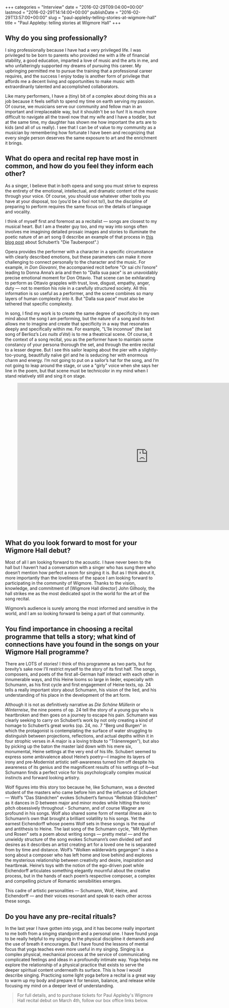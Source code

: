 +++
categories = "Interview"
date = "2016-02-29T09:04:00+00:00"
lastmod = "2016-02-29T14:14:00+00:00"
publishDate = "2016-02-29T13:57:00+00:00"
slug = "paul-appleby-telling-stories-at-wigmore-hall"
title = "Paul Appleby: telling stories at Wigmore Hall"
+++

## Why do you sing professionally?

I sing professionally because I have had a very privileged life. I was privileged to be born to parents who provided me with a life of financial stability, a good education, imparted a love of music and the arts in me, and who unfalteringly supported my dreams of pursuing this career. My upbringing permitted me to pursue the training that a professional career requires, and the success I enjoy today is another form of privilege that affords me a decent living and opportunities to make music with extraordinarily talented and accomplished collaborators.

Like many performers, I have a (tiny) bit of a complex about doing this as a job because it feels selfish to spend my time on earth serving my passion. Of course, we musicians serve our community and fellow man in an important and irreplaceable way, but it shouldn't be so fun! It is much more difficult to navigate all the travel now that my wife and I have a toddler, but at the same time, my daughter has shown me how important the arts are to kids (and all of us really). I see that I can be of value to my community as a musician by remembering how fortunate I have been and recognizing that every single person deserves the same exposure to art and the enrichment it brings.  

## What do opera and recital rep have most in common, and how do you feel they inform each other? 

As a singer, I believe that in both opera and song you must strive to express the entirety of the emotional, intellectual, and dramatic content of the music through your voice. Of course, you should use whatever other tools you have at your disposal, too (you’d be a fool not to!), but the discipline of preparing to perform requires the same focus on the details of language and vocality. 

I think of myself first and foremost as a recitalist — songs are closest to my musical heart. But I am a theater guy too, and my way into songs often involves me imagining detailed prosaic images and stories to illuminate the poetic nature of an art song (I describe an example of that process in [this blog post](https://nosongissafefromus.wordpress.com/2015/12/02/song-of-the-day-december-2/)  about Schubert’s "Die Taubenpost".) 

Opera provides the performer with a character in a specific circumstance with clearly described emotions, but these parameters can make it more challenging to connect personally to the character and the music. For example, in *Don Giovanni*, the accompanied recit before "Or sai chi l’onore" leading to Donna Anna’s aria and then to "Dalla sua pace" is an unavoidably precise emotional moment for Don Ottavio. That scene can be exhilarating to perform as Ottavio grapples with trust, love, disgust, empathy, anger, duty — not to mention his role in a carefully structured society. All this information is so useful as a performer, and the scene combines so many layers of human complexity into it. But "Dalla sua pace" must also be tethered that specific complexity.

In song, I find my work is to create the same degree of specificity in my own mind about the song I am performing, but the nature of a song and its text allows me to imagine and create that specificity in a way that resonates deeply and specifically within me. For example, "L’île inconnue" (the last song of Berlioz’s *Les nuits d’été*) is to me a theatrical scene. Of course, it the context of a song recital, you as the performer have to maintain some constancy of your persona thorough the set, and through the entire recital to a lesser degree. But I see this sailor leaping about the pier with a slightly-too-young, beautifully naïve girl and he is seducing her with enormous charm and energy. I’m not going to put on a sailor’s hat for the song, and I’m not going to leap around the stage, or use a "girly" voice when she says her line in the poem, but that scene must be technicolor in my mind when I stand relatively still and sing it on stage.

<figure data-type="video">
<iframe width="854" height="480" src="https://www.youtube.com/embed/o7Vv4fiEXsc" frameborder="0" allowfullscreen></iframe>
</figure>

## What do you look forward to most for your Wigmore Hall debut? 

Most of all I am looking forward to the acoustic. I have never been to the hall but I haven’t had a conversation with a singer who has sung there who doesn’t mention how perfect a room for singing it is. But as I think about it, more importantly than the loveliness of the space I am looking forward to participating in the community of Wigmore. Thanks to the vision, knowledge, and commitment of [Wigmore Hall director] John Gilhooly, the hall strikes me as the most dedicated spot in the world for the art of the song recital. 

Wigmore’s audience is surely among the most informed and sensitive in the world, and I am so looking forward to being a part of that community. 

## You find importance in choosing a recital programme that tells a story; what kind of connections have you found in the songs on your Wigmore Hall programme?

There are LOTS of stories! I think of this programme as two parts, but for brevity’s sake now I’ll restrict myself to the story of its first half. The songs, composers, and poets of the first all-German half interact with each other in innumerable ways, and this Heine looms so large in lieder, especially with Schumann, as his first cycle and first engagement of Heine texts, op. 24 tells a really important story about Schumann, his vision of the lied, and his understanding of his place in the development of the art form.  

Although it is not as definitively narrative as *Die Schöne Müllerin* or *Winterreise*, the nine poems of op. 24 tell the story of a young guy who is heartbroken and then goes on a journey to escape his pain. Schumann was clearly seeking to carry on Schubert’s work by not only creating a kind of homage to Schubert’s great works (op. 24, no. 7 "Berg und Burgen" in which the protagonist is contemplating the surface of water struggling to distinguish between projections, reflections, and actual depths within it in four strophic verses in A major is a loving tribute to "Tränenregen"), but also by picking up the baton the master laid down with his mere six, monumental, Heine settings at the very end of his life. Schubert seemed to express some ambivalence about Heine’s poetry—I imagine its layers of irony and pre-Modernist artistic self-awareness turned him off despite his awareness of its genius and the magnificent results of his settings of it—but Schumann finds a perfect voice for his psychologically complex musical instincts and forward looking artistry.  

Wolf figures into this story too because he, like Schumann, was a devoted student of the masters who came before him and the influence of Schubert — Wolf’s "Das Ständchen" evokes Schubert’s famous "Rellstab Ständchen" as it dances in D between major and minor modes while hitting the tonic pitch obsessively throughout - Schumann, and of course Wagner are profound in his songs. Wolf also shared some form of mental illness akin to Schumann’s own that brought a brilliant volatility to his songs. Yet the earnest Eichendorff whose poems Wolf sets in these songs is the equal of and antithesis to Heine. The last song of the Schumann cycle, "Mit Myrthen und Rosen" sets a poem about writing songs — pretty meta! — and the unwieldy structure of the song evokes Schumann’s own divided self and desires as it describes an artist creating art for a loved one he is separated from by time and distance. Wolf’s "Wolken wälderwärts gegangen" is also a song about a composer who has left home and love behind and explores the mysterious relationship between creativity and desire, inspiration and heartbreak. Heine’s toys with the notion of the ego-driven poet while Eichendorff articulates something elegantly mournful about the creative process, but in the hands of each poem’s respective composer, a complex and compelling picture of Romantic sensibilities emerges. 

This cadre of artistic personalities — Schumann, Wolf, Heine, and Eichendorff — and their voices resonant and speak to each other across these songs. 

## Do you have any pre-recital rituals? 

In the last year I have gotten into yoga, and it has become really important to me both from a singing standpoint and a personal one. I have found yoga to be really helpful to my singing in the physical discipline it demands and the use of breath it encourages. But I have found the lessons of mental focus that yoga teaches even more useful in my singing. Singing is a complex physical, mechanical process at the service of communicating complicated feelings and ideas in a profoundly intimate way. Yoga helps me explore the relationship of a physical practice that exists to serve the deeper spiritual content underneath its surface. This is how I would describe singing.  Practicing some light yoga before a recital is a great way to warm up my body and prepare it for tension, balance, and release while focusing my mind on a deeper level of understanding.

>For full details, and to purchase tickets for Paul Appleby's Wigmore Hall recital debut on March 4th, follow our box office links below.

